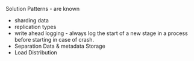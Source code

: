 Solution Patterns - are known
* sharding data
* replication types
* write ahead logging - always log the start of a new stage in a process before starting in case of crash.
* Separation Data & metadata Storage
* Load Distribution